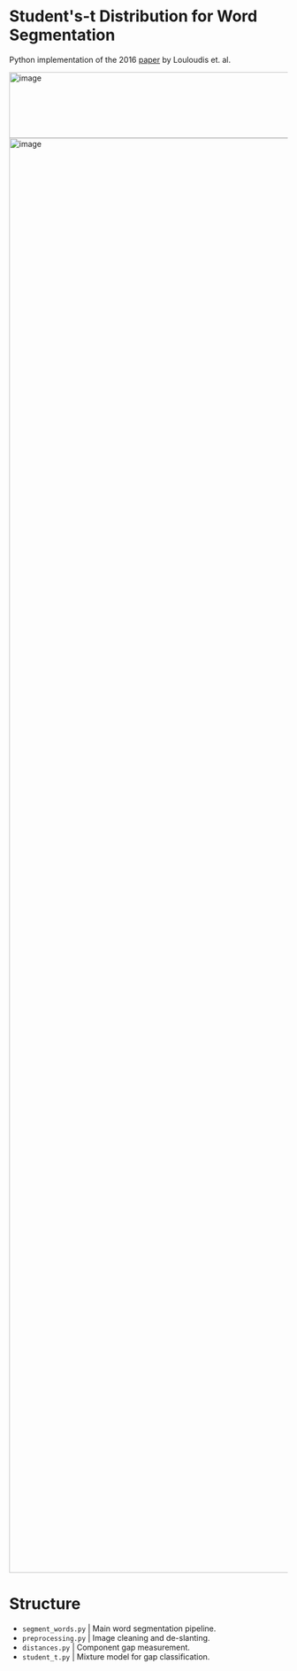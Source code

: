 # Student's-t Distribution for Word Segmentation
Python implementation of the 2016 [paper](https://users.iit.demokritos.gr/~bgat/DAS2016_sfikas.pdf) by Louloudis et. al.

<img width="2291" height="119" alt="image" src="https://github.com/user-attachments/assets/98b8f7fd-e264-4240-86ff-b2d232f92055" />
<img width="4470" height="2591" alt="image" src="https://github.com/user-attachments/assets/6f373a99-6204-4c64-8b4e-bf8b337693ac" />


# Structure
- `segment_words.py`   | Main word segmentation pipeline.            
- `preprocessing.py`   | Image cleaning and de-slanting.           
-  `distances.py`      | Component gap measurement.                  
-  `student_t.py`      | Mixture model for gap classification.       
